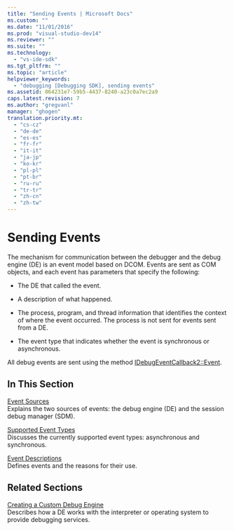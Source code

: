 ```yaml
---
title: "Sending Events | Microsoft Docs"
ms.custom: ""
ms.date: "11/01/2016"
ms.prod: "visual-studio-dev14"
ms.reviewer: ""
ms.suite: ""
ms.technology: 
  - "vs-ide-sdk"
ms.tgt_pltfrm: ""
ms.topic: "article"
helpviewer_keywords: 
  - "debugging [Debugging SDK], sending events"
ms.assetid: 064231e7-59b5-4437-8240-a23c0a7ec2a9
caps.latest.revision: 7
ms.author: "gregvanl"
manager: "ghogen"
translation.priority.mt: 
  - "cs-cz"
  - "de-de"
  - "es-es"
  - "fr-fr"
  - "it-it"
  - "ja-jp"
  - "ko-kr"
  - "pl-pl"
  - "pt-br"
  - "ru-ru"
  - "tr-tr"
  - "zh-cn"
  - "zh-tw"
---
```

# Sending Events
The mechanism for communication between the debugger and the debug engine (DE) is an event model based on DCOM. Events are sent as COM objects, and each event has parameters that specify the following:  
  
-   The DE that called the event.  
  
-   A description of what happened.  
  
-   The process, program, and thread information that identifies the context of where the event occurred. The process is not sent for events sent from a DE.  
  
-   The event type that indicates whether the event is synchronous or asynchronous.  
  
 All debug events are sent using the method [IDebugEventCallback2::Event](../../extensibility/debugger/reference/idebugeventcallback2-event.md).  
  
## In This Section  
 [Event Sources](../../extensibility/debugger/event-sources-visual-studio-sdk.md)  
 Explains the two sources of events: the debug engine (DE) and the session debug manager (SDM).  
  
 [Supported Event Types](../../extensibility/debugger/supported-event-types.md)  
 Discusses the currently supported event types: asynchronous and synchronous.  
  
 [Event Descriptions](../../extensibility/debugger/event-descriptions.md)  
 Defines events and the reasons for their use.  
  
## Related Sections  
 [Creating a Custom Debug Engine](../../extensibility/debugger/creating-a-custom-debug-engine.md)  
 Describes how a DE works with the interpreter or operating system to provide debugging services.